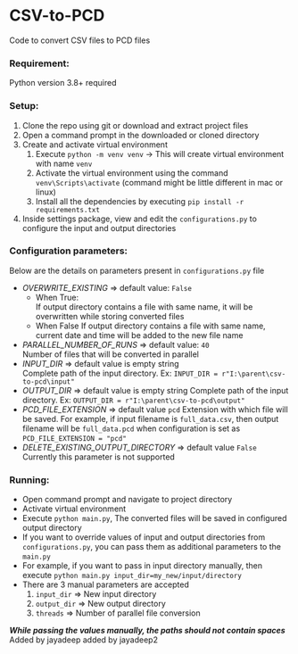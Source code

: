 # CSV-to-PCD
Code to convert CSV files to PCD files

### Requirement:
Python version 3.8+ required

### Setup:
1. Clone the repo using git or download and extract project files
2. Open a command prompt in the downloaded or cloned directory
3. Create and activate virtual environment
   1. Execute `python -m venv venv` -> This will create virtual environment with name `venv`
   2. Activate the virtual environment using the command `venv\Scripts\activate` (command might be little different in 
   mac or linux)
   3. Install all the dependencies by executing `pip install -r requirements.txt`
4. Inside settings package, view and edit the `configurations.py` to configure the input and output directories


### Configuration parameters:
Below are the details on parameters present in `configurations.py` file
- *OVERWRITE_EXISTING* =>  default value: `False`  
  - When True:  
  If output directory contains a file with same name, it will be overwritten while storing converted files
  - When False
  If output directory contains a file with same name, current date and time will be added to the new file name
- *PARALLEL_NUMBER_OF_RUNS* => default value: `40`  
  Number of files that will be converted in parallel
- *INPUT_DIR* => default value is empty string  
  Complete path of the input directory. Ex: `INPUT_DIR = r"I:\parent\csv-to-pcd\input"`
- *OUTPUT_DIR* => default value is empty string 
  Complete path of the input directory. Ex: `OUTPUT_DIR = r"I:\parent\csv-to-pcd\output"`
- *PCD_FILE_EXTENSION* => default value `pcd`
  Extension with which file will be saved. For example, if input filename is `full_data.csv`, then output filename will 
  be `full_data.pcd` when configuration is set as `PCD_FILE_EXTENSION = "pcd"`
- *DELETE_EXISTING_OUTPUT_DIRECTORY* => default value `False`  
  Currently this parameter is not supported


### Running:
- Open command prompt and navigate to project directory
- Activate virtual environment
- Execute `python main.py`, The converted files will be saved in configured output directory
- If you want to override values of input and output directories from `configurations.py`, you can pass them as additional parameters to the `main.py`
- For example, if you want to pass in input directory manually, then execute `python main.py input_dir=my_new/input/directory`
- There are 3 manual parameters are accepted
  1. `input_dir` => New input directory
  2. `output_dir` => New output directory
  3. `threads` => Number of parallel file conversion  

  
***While passing the values manually, the paths should not contain spaces***
Added by jayadeep
added by jayadeep2
